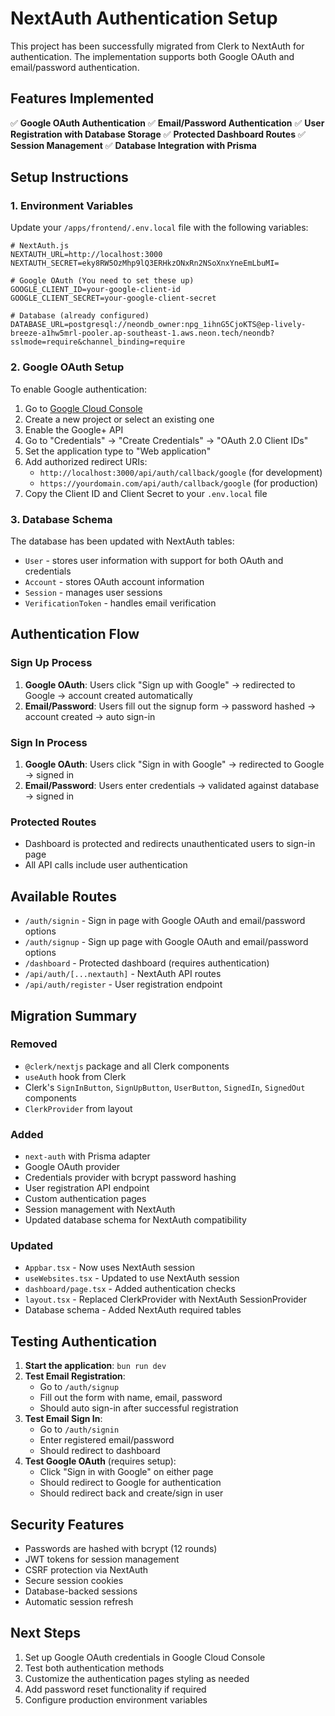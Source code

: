 # NextAuth Authentication Setup

This project has been successfully migrated from Clerk to NextAuth for authentication. The implementation supports both Google OAuth and email/password authentication.

## Features Implemented

✅ **Google OAuth Authentication**
✅ **Email/Password Authentication** 
✅ **User Registration with Database Storage**
✅ **Protected Dashboard Routes**
✅ **Session Management**
✅ **Database Integration with Prisma**

## Setup Instructions

### 1. Environment Variables

Update your `/apps/frontend/.env.local` file with the following variables:

```env
# NextAuth.js
NEXTAUTH_URL=http://localhost:3000
NEXTAUTH_SECRET=eky8RW5OzMhp9lQ3ERHkzONxRn2NSoXnxYneEmLbuMI=

# Google OAuth (You need to set these up)
GOOGLE_CLIENT_ID=your-google-client-id
GOOGLE_CLIENT_SECRET=your-google-client-secret

# Database (already configured)
DATABASE_URL=postgresql://neondb_owner:npg_1ihnG5CjoKTS@ep-lively-breeze-a1hw5mrl-pooler.ap-southeast-1.aws.neon.tech/neondb?sslmode=require&channel_binding=require
```

### 2. Google OAuth Setup

To enable Google authentication:

1. Go to [Google Cloud Console](https://console.cloud.google.com/)
2. Create a new project or select an existing one
3. Enable the Google+ API
4. Go to "Credentials" → "Create Credentials" → "OAuth 2.0 Client IDs"
5. Set the application type to "Web application"
6. Add authorized redirect URIs:
   - `http://localhost:3000/api/auth/callback/google` (for development)
   - `https://yourdomain.com/api/auth/callback/google` (for production)
7. Copy the Client ID and Client Secret to your `.env.local` file

### 3. Database Schema

The database has been updated with NextAuth tables:
- `User` - stores user information with support for both OAuth and credentials
- `Account` - stores OAuth account information
- `Session` - manages user sessions
- `VerificationToken` - handles email verification

## Authentication Flow

### Sign Up Process
1. **Google OAuth**: Users click "Sign up with Google" → redirected to Google → account created automatically
2. **Email/Password**: Users fill out the signup form → password hashed → account created → auto sign-in

### Sign In Process  
1. **Google OAuth**: Users click "Sign in with Google" → redirected to Google → signed in
2. **Email/Password**: Users enter credentials → validated against database → signed in

### Protected Routes
- Dashboard is protected and redirects unauthenticated users to sign-in page
- All API calls include user authentication

## Available Routes

- `/auth/signin` - Sign in page with Google OAuth and email/password options
- `/auth/signup` - Sign up page with Google OAuth and email/password options  
- `/dashboard` - Protected dashboard (requires authentication)
- `/api/auth/[...nextauth]` - NextAuth API routes
- `/api/auth/register` - User registration endpoint

## Migration Summary

### Removed
- `@clerk/nextjs` package and all Clerk components
- `useAuth` hook from Clerk
- Clerk's `SignInButton`, `SignUpButton`, `UserButton`, `SignedIn`, `SignedOut` components
- `ClerkProvider` from layout

### Added
- `next-auth` with Prisma adapter
- Google OAuth provider
- Credentials provider with bcrypt password hashing
- User registration API endpoint
- Custom authentication pages
- Session management with NextAuth
- Updated database schema for NextAuth compatibility

### Updated
- `Appbar.tsx` - Now uses NextAuth session
- `useWebsites.tsx` - Updated to use NextAuth session  
- `dashboard/page.tsx` - Added authentication checks
- `layout.tsx` - Replaced ClerkProvider with NextAuth SessionProvider
- Database schema - Added NextAuth required tables

## Testing Authentication

1. **Start the application**: `bun run dev`
2. **Test Email Registration**:
   - Go to `/auth/signup`
   - Fill out the form with name, email, password
   - Should auto sign-in after successful registration
3. **Test Email Sign In**:
   - Go to `/auth/signin` 
   - Enter registered email/password
   - Should redirect to dashboard
4. **Test Google OAuth** (requires setup):
   - Click "Sign in with Google" on either page
   - Should redirect to Google for authentication
   - Should redirect back and create/sign in user

## Security Features

- Passwords are hashed with bcrypt (12 rounds)
- JWT tokens for session management
- CSRF protection via NextAuth
- Secure session cookies
- Database-backed sessions
- Automatic session refresh

## Next Steps

1. Set up Google OAuth credentials in Google Cloud Console
2. Test both authentication methods
3. Customize the authentication pages styling as needed
4. Add password reset functionality if required
5. Configure production environment variables